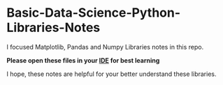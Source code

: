 # Basic-Data-Science-Python-Libraries-Notes
I focused Matplotlib, Pandas and Numpy Libraries notes in this repo. 

**Please open these files in your [IDE](https://www.simplilearn.com/tutorials/python-tutorial/python-ide) for best learning**

I hope, these notes are helpful for your better understand these libraries.
